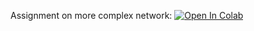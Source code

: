 Assignment on more complex network:
[![Open In Colab](https://colab.research.google.com/assets/colab-badge.svg)](https://colab.research.google.com/github/girafe-ai/ml-course/blob/23s_advanced/homeworks_advanced/assignment02_three_headed_network/assignment02_three_headed_network.ipynb)
